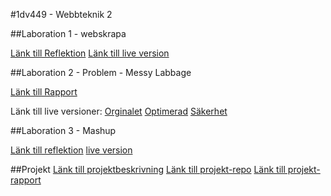 #1dv449 - Webbteknik 2

##Laboration 1 - webskrapa

[Länk till Reflektion](https://github.com/afrxx09/1DV449_afrxx09/blob/master/reflektion_lab1.md)
[Länk till live version](http://www.aegzor.se/1dv449/lab1/)

##Laboration 2 - Problem - Messy Labbage

[Länk till Rapport](https://github.com/afrxx09/1DV449_afrxx09/blob/master/reflektion_lab2.md)

Länk till live versioner:
[Orginalet](http://aegzor.se/1dv449/lab2/_original/)
[Optimerad](http://aegzor.se/1dv449/lab2/_optimerad/)
[Säkerhet](http://aegzor.se/1dv449/lab2/_secure/)

##Laboration 3 - Mashup

[Länk till reflektion](https://github.com/afrxx09/1DV449_afrxx09/blob/master/reflektion_lab3.md)
[live version](http://aegzor.se/1dv449/lab3/)

##Projekt
[Länk till projektbeskrivning](https://github.com/afrxx09/1DV449_afrxx09/blob/master/projekt.md)
[Länk till projekt-repo](https://github.com/afrxx09/1dv449_afrxx09_projekt)
[Länk till projekt-rapport](https://github.com/afrxx09/1dv449_afrxx09_projekt/blob/master/rapport.md)
